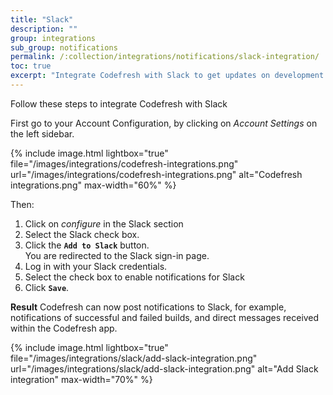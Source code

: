 ```yaml
---
title: "Slack"
description: ""
group: integrations
sub_group: notifications
permalink: /:collection/integrations/notifications/slack-integration/
toc: true
excerpt: "Integrate Codefresh with Slack to get updates on development and testing progress and feedback."
---
```

Follow these steps to integrate Codefresh with Slack

First go to your Account Configuration, by clicking on *Account Settings* on the left sidebar. 

{% include image.html 
lightbox="true" 
file="/images/integrations/codefresh-integrations.png" 
url="/images/integrations/codefresh-integrations.png" 
alt="Codefresh integrations.png" 
max-width="60%" 
%}

Then:


1. Click on *configure* in the Slack section
1. Select the Slack check box.
1. Click the **`Add to Slack`** button.<br> You are redirected to the Slack sign-in page.
1. Log in with your Slack credentials.
1. Select the check box to enable notifications for Slack
1. Click **`Save`**.

**Result**
Codefresh can now post notifications to Slack, for example, notifications of successful and failed builds, and direct messages received within the Codefresh app.

{% include image.html 
lightbox="true" 
file="/images/integrations/slack/add-slack-integration.png" 
url="/images/integrations/slack/add-slack-integration.png" 
alt="Add Slack integration" 
max-width="70%" 
%}
